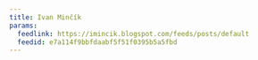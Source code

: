 ```yaml
---
title: Ivan Minčík
params:
  feedlink: https://imincik.blogspot.com/feeds/posts/default
  feedid: e7a114f9bbfdaabf5f51f0395b5a5fbd
---
```

